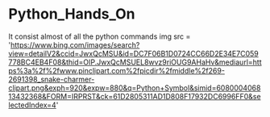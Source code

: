 # Python_Hands_On
It consist almost of all the python commands
img src = 'https://www.bing.com/images/search?view=detailV2&ccid=JwxQcMSU&id=DC7F06B1D0724CC66D2E34E7C059778BC4EB4F08&thid=OIP.JwxQcMSUEL8wvz9riOUG9AHaHv&mediaurl=https%3a%2f%2fwww.pinclipart.com%2fpicdir%2fmiddle%2f269-2691398_snake-charmer-clipart.png&exph=920&expw=880&q=Python+Symbol&simid=608000406813432368&FORM=IRPRST&ck=61D2805311AD1D808F17932DC6996FF0&selectedIndex=4'
